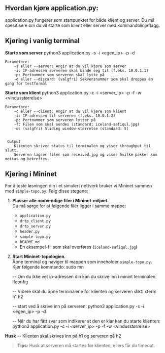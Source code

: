  ## Hvordan kjøre application.py:

 application.py fungerer som startpunktet for både klient og server. Du må spesifisere om du vil starte som klient eller server med kommandolinjeflagg.

  ## Kjøring i vanlig terminal ##

**Starte som server**
    python3 application.py -s -i <egen_ip> -p <port> -d <sekvensnummer>

    Parametere:
        -s eller --server: Angir at du vil kjøre som server
        -i: IP-adressen serveren skal binde seg til (f.eks. 10.0.1.1)
        -p: Portnummer som serveren skal lytte på
        -d eller --discard: (valgfri) Sekvensnummer som skal droppes én gang for testformål


 **Starte som klient**
    python3 application.py -c -i <server_ip> -p <port> -f <filnavn> -w <vindusstørrelse>
    
    Parametere:  
        -c eller --client: Angir at du vil kjøre som klient
        -i: IP-adressen til serveren (f.eks. 10.0.1.2)
        -p: Portnummer som serveren lytter på
        -f: Filen som skal sendes (standard: iceland-safiqul.jpg)
        -w: (valgfri) Sliding window-størrelse (standard: 5)

    
     Output
        Klienten skriver status til terminalen og viser throughput til slutt.
        Serveren lagrer filen som received.jpg og viser hvilke pakker som mottas og bekreftes.


## Kjøring i Mininet ##
For å teste løsningen din i et simulert nettverk bruker vi Mininet sammen med `simple-topo.py`. Følg disse stegene:

1. **Plasser alle nødvendige filer i Mininet-miljøet.**  
   Du må sørge for at følgende filer ligger i samme mappe:
   - `application.py`
   - `drtp_client.py`
   - `drtp_server.py`
   - `header.py`
   - `simple-topo.py`
   - `README.md`
   - En eksempel-fil som skal overføres (`iceland-safiqul.jpg`)

2. **Start Mininet-topologien.**  
   Åpne terminal og naviger til mappen som inneholder `simple-topo.py`. Kjør følgende kommando:
   sudo mn
   
    -- Om du ikke vet ip-adressen din kan du skrive inn i minint terminalen:
        ifconfig 
    
    -- Videre skal du åpne terminalene for klienten og serveren slikt:
        xterm h1 h2

    -- start ved å skrive inn på serveren:
    python3 application.py -s -i <egen_ip> -p <port> -d <sekvensnummer>

    -- Når du har fått svar som indikerer at den er klar kan du starte klienten: 
    python3 application.py -c -i <server_ip> -p <port> -f <filnavn> -w <vindusstørrelse>
      
**Husk**
    -- Klienten skal skrives inn på h1 og serveren på h2
>**Tips:** Husk at serveren må startes før klienten, ellers får du timeout.


